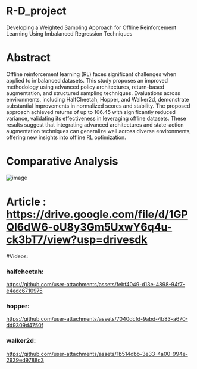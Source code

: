 # R-D_project
Developing a Weighted Sampling Approach for Offline Reinforcement Learning Using Imbalanced Regression Techniques
# Abstract
Offline reinforcement learning (RL) faces significant challenges when applied to imbalanced datasets. This
study proposes an improved methodology using advanced policy architectures, return-based augmentation,
and structured sampling techniques. Evaluations across environments, including HalfCheetah, Hopper, and
Walker2d, demonstrate substantial improvements in normalized scores and stability. The proposed approach
achieved returns of up to 106.45 with significantly reduced variance, validating its effectiveness in leveraging
offline datasets. These results suggest that integrating advanced architectures and state-action augmentation
techniques can generalize well across diverse environments, offering new insights into offline RL optimization.

# Comparative Analysis
![image](https://github.com/user-attachments/assets/df3fca1e-ec63-4bb9-8efe-06ad4bf6faab)
# Article : https://drive.google.com/file/d/1GPQl6dW6-oU8y3Gm5UxwY6q4u-ck3bT7/view?usp=drivesdk
#Videos:

### halfcheetah:



https://github.com/user-attachments/assets/febf4049-d13e-4898-94f7-e4edc6710975

### hopper:


https://github.com/user-attachments/assets/7040dcfd-9abd-4b83-a670-dd9309d4750f

### walker2d:



https://github.com/user-attachments/assets/1b514dbb-3e33-4a00-994e-2939ed9788c3

